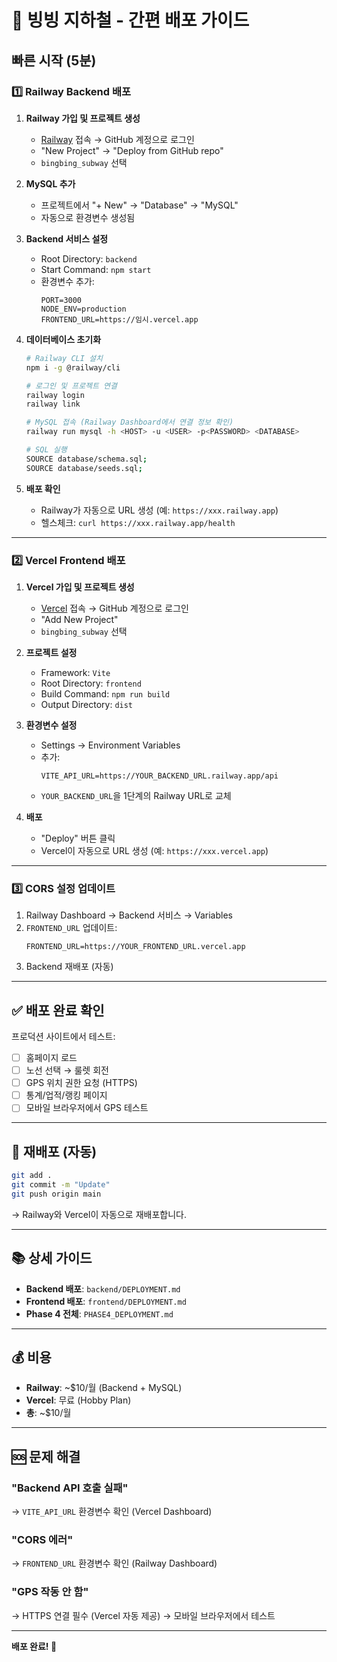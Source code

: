 # 🚀 빙빙 지하철 - 간편 배포 가이드

## 빠른 시작 (5분)

### 1️⃣ Railway Backend 배포

1. **Railway 가입 및 프로젝트 생성**
   - [Railway](https://railway.app) 접속 → GitHub 계정으로 로그인
   - "New Project" → "Deploy from GitHub repo"
   - `bingbing_subway` 선택

2. **MySQL 추가**
   - 프로젝트에서 "+ New" → "Database" → "MySQL"
   - 자동으로 환경변수 생성됨

3. **Backend 서비스 설정**
   - Root Directory: `backend`
   - Start Command: `npm start`
   - 환경변수 추가:
     ```
     PORT=3000
     NODE_ENV=production
     FRONTEND_URL=https://임시.vercel.app
     ```

4. **데이터베이스 초기화**
   ```bash
   # Railway CLI 설치
   npm i -g @railway/cli

   # 로그인 및 프로젝트 연결
   railway login
   railway link

   # MySQL 접속 (Railway Dashboard에서 연결 정보 확인)
   railway run mysql -h <HOST> -u <USER> -p<PASSWORD> <DATABASE>

   # SQL 실행
   SOURCE database/schema.sql;
   SOURCE database/seeds.sql;
   ```

5. **배포 확인**
   - Railway가 자동으로 URL 생성 (예: `https://xxx.railway.app`)
   - 헬스체크: `curl https://xxx.railway.app/health`

---

### 2️⃣ Vercel Frontend 배포

1. **Vercel 가입 및 프로젝트 생성**
   - [Vercel](https://vercel.com) 접속 → GitHub 계정으로 로그인
   - "Add New Project"
   - `bingbing_subway` 선택

2. **프로젝트 설정**
   - Framework: `Vite`
   - Root Directory: `frontend`
   - Build Command: `npm run build`
   - Output Directory: `dist`

3. **환경변수 설정**
   - Settings → Environment Variables
   - 추가:
     ```
     VITE_API_URL=https://YOUR_BACKEND_URL.railway.app/api
     ```
   - `YOUR_BACKEND_URL`을 1단계의 Railway URL로 교체

4. **배포**
   - "Deploy" 버튼 클릭
   - Vercel이 자동으로 URL 생성 (예: `https://xxx.vercel.app`)

---

### 3️⃣ CORS 설정 업데이트

1. Railway Dashboard → Backend 서비스 → Variables
2. `FRONTEND_URL` 업데이트:
   ```
   FRONTEND_URL=https://YOUR_FRONTEND_URL.vercel.app
   ```
3. Backend 재배포 (자동)

---

## ✅ 배포 완료 확인

프로덕션 사이트에서 테스트:
- [ ] 홈페이지 로드
- [ ] 노선 선택 → 룰렛 회전
- [ ] GPS 위치 권한 요청 (HTTPS)
- [ ] 통계/업적/랭킹 페이지
- [ ] 모바일 브라우저에서 GPS 테스트

---

## 🔄 재배포 (자동)

```bash
git add .
git commit -m "Update"
git push origin main
```
→ Railway와 Vercel이 자동으로 재배포합니다.

---

## 📚 상세 가이드
- **Backend 배포**: `backend/DEPLOYMENT.md`
- **Frontend 배포**: `frontend/DEPLOYMENT.md`
- **Phase 4 전체**: `PHASE4_DEPLOYMENT.md`

---

## 💰 비용
- **Railway**: ~$10/월 (Backend + MySQL)
- **Vercel**: 무료 (Hobby Plan)
- **총**: ~$10/월

---

## 🆘 문제 해결

### "Backend API 호출 실패"
→ `VITE_API_URL` 환경변수 확인 (Vercel Dashboard)

### "CORS 에러"
→ `FRONTEND_URL` 환경변수 확인 (Railway Dashboard)

### "GPS 작동 안 함"
→ HTTPS 연결 필수 (Vercel 자동 제공)
→ 모바일 브라우저에서 테스트

---

**배포 완료! 🎉**

